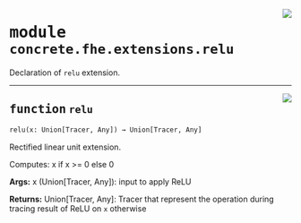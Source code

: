 <!-- markdownlint-disable -->

<a href="../../../compilers/concrete-compiler/compiler/lib/Bindings/Python/concrete/fhe/extensions/relu.py#L0"><img align="right" style="float:right;" src="https://img.shields.io/badge/-source-cccccc?style=flat-square"></a>

# <kbd>module</kbd> `concrete.fhe.extensions.relu`
Declaration of `relu` extension. 


---

<a href="../../../compilers/concrete-compiler/compiler/lib/Bindings/Python/concrete/fhe/extensions/relu.py#L15"><img align="right" style="float:right;" src="https://img.shields.io/badge/-source-cccccc?style=flat-square"></a>

## <kbd>function</kbd> `relu`

```python
relu(x: Union[Tracer, Any]) → Union[Tracer, Any]
```

Rectified linear unit extension. 

Computes:  x if x >= 0 else 0 



**Args:**
  x (Union[Tracer, Any]):  input to apply ReLU 



**Returns:**
  Union[Tracer, Any]:  Tracer that represent the operation during tracing  result of ReLU on `x` otherwise 



